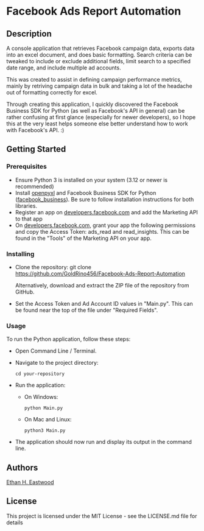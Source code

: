 # Facebook Ads Report Automation

## Description
A console application that retrieves Facebook campaign data, exports data into an excel document, and does basic formatting. Search criteria can be tweaked to include or exclude additional fields, limit search to a specified date range, and include multiple ad accounts.

This was created to assist in defining campaign performance metrics, mainly by retriving campaign data in bulk and taking a lot of the headache out of formatting correctly for excel.

Through creating this application, I quickly discovered the Facebook Business SDK for Python (as well as Facebook's API in general) can be rather confusing at first glance (especially for newer developers), so I hope this at the very least helps someone else better understand how to work with Facebook's API. :)

## Getting Started

### Prerequisites
* Ensure Python 3 is installed on your system (3.12 or newer is recommended)
* Install [openpyxl](https://pypi.org/project/openpyxl/) and Facebook Business SDK for Python ([facebook_business](https://github.com/facebook/facebook-python-business-sdk)). Be sure to follow installation instructions for both libraries.
* Register an app on [developers.facebook.com](https://developers.facebook.com) and add the Marketing API to that app
* On [developers.facebook.com](https://developers.facebook.com), grant your app the following permissions and copy the Access Token: ads_read and read_insights. This can be found in the "Tools" of the Marketing API on your app.

### Installing

* Clone the repository: 
   git clone https://github.com/GoldRino456/Facebook-Ads-Report-Automation

   Alternatively, download and extract the ZIP file of the repository from GitHub.

* Set the Access Token and Ad Account ID values in "Main.py". This can be found near the top of the file under "Required Fields".

### Usage

To run the Python application, follow these steps:
* Open Command Line / Terminal.

* Navigate to the project directory:
   ```
   cd your-repository
   ```

* Run the application:
   - On Windows:
     ```
     python Main.py
     ```

   - On Mac and Linux:
     ```
     python3 Main.py
     ```

* The application should now run and display its output in the command line.

## Authors

[Ethan H. Eastwood](https://www.linkedin.com/in/ethan-eastwood-37a994171/)

## License

This project is licensed under the MIT License - see the LICENSE.md file for details